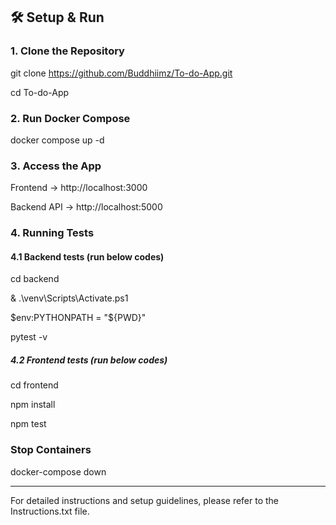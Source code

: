 ## 🛠️ Setup & Run

### 1️. Clone the Repository

git clone https://github.com/Buddhiimz/To-do-App.git

cd To-do-App

### 2️. Run Docker Compose

docker compose up -d

### 3️. Access the App

Frontend → http://localhost:3000

Backend API → http://localhost:5000

### 4. Running Tests

#### 4.1 Backend tests (run below codes)

cd backend

& .\venv\Scripts\Activate.ps1

$env:PYTHONPATH = "${PWD}"

pytest -v

##### 4.2 Frontend tests (run below codes)

cd frontend

npm install

npm test

###  Stop Containers

docker-compose down

---

For detailed instructions and setup guidelines, please refer to the Instructions.txt file.

